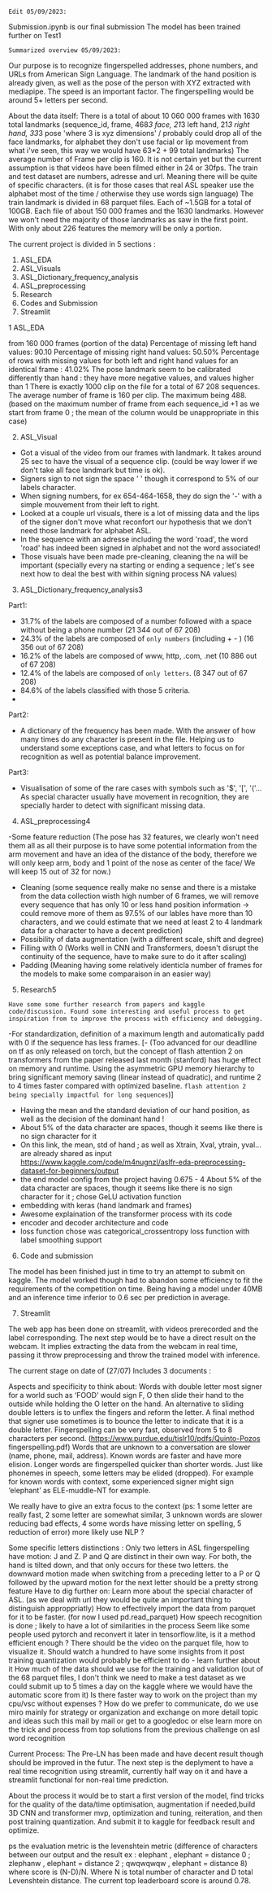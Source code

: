     Edit 05/09/2023: 
Submission.ipynb is our final submission
The model has been trained further on Test1
    
    Summarized overview 05/09/2023: 
    
Our purpose is to recognize fingerspelled addresses, phone numbers, and URLs from American Sign Language. The landmark of the hand position is already given, as well as the pose of the person with XYZ extracted with mediapipe. The speed is an important factor. The fingerspelling would be around 5+ letters per second.

About the data itself: 
There is a total of about 10 060 000 frames with 1630 total landmarks (sequence_id, frame, 468*3 face, 21*3 left hand, 21*3 right hand, 33*3 pose 'where 3 is xyz dimensions' / probably could drop all of the face landmarks, for alphabet they don't use facial or lip movement from what i've seen, this way we would have 63*2 + 99 total landmarks)
The average number of Frame per clip is 160. It is not certain yet but the current assumption is that videos have been filmed either in 24 or 30fps.
The train and test dataset are numbers, adresse and url. Meaning there will be quite of specific characters. (it is for those cases that real ASL speaker use the alphabet most of the time / otherwise they use words sign language)
The train landmark is divided in 68 parquet files. Each of ~1.5GB for a total of 100GB. Each file of about 150 000 frames and the 1630 landmarks. However we won't need the majority of those landmarks as saw in the first point. With only about 226 features the memory will be only a portion.

The current project is divided in 5 sections : 
1. ASL_EDA
2. ASL_Visuals
3. ASL_Dictionary_frequency_analysis
4. ASL_preprocessing
5. Research
6. Codes and Submission
7. Streamlit

1 ASL_EDA

from 160 000 frames (portion of the data)
Percentage of missing left hand values: 90.10
Percentage of missing right hand values: 50.50%
Percentage of rows with missing values for both left and right hand values for an identical frame : 41.02%
The pose landmark seem to be calibrated differently than hand : they have more negative values, and values higher than 1
There is exactly 1000 clip on the file for a total of 67 208 sequences.
The average number of frame is 160 per clip. The maximum being 488. (based on the maximum number of frame from each sequence_id +1 as we start from frame 0 ; the mean of the column would be unappropriate in this case)

2. ASL_Visual

- Got a visual of the video from our frames with landmark. It takes around 25 sec to have the visual of a sequence clip. (could be way lower if we don't take all face landmark but time is ok).
- Signers sign to not sign the space ' ' though it correspond to 5% of our labels character. 
- When signing numbers, for ex 654-464-1658, they do sign the '-' with a simple mouvement from their left to right. 
- Looked at a couple url visuals, there is a lot of missing data and the lips of the signer don't move what reconfort our hypothesis that we don't need those landmark for alphabet ASL. 
- In the sequence with an adresse including the word 'road', the word 'road' has indeed been signed in alphabet and not the word associated!
- Those visuals have been made pre-cleaning, cleaning the na will be important (specially every na starting or ending a sequence ; let's see next how to deal the best with within signing process NA values)

3. ASL_Dictionary_frequency_analysis3

Part1:
- 31.7% of the labels are composed of a number followed with a space without being a phone number (21 344 out of 67 208)
- 24.3% of the labels are composed of ``only numbers`` (including + - )  (16 356 out of 67 208)
- 16.2% of the labels are composed of www, http, .com, .net (10 886 out of 67 208)
- 12.4% of the labels are composed of ``only letters``. (8 347 out of 67 208)
- 84.6% of the labels classified with those 5 criteria.
- 
Part2:
- A dictionary of the frequency has been made. With the answer of how many times do any character is present in the file. Helping us to understand some exceptions case, and what letters to focus on for recognition as well as potential balance improvement.

Part3:
- Visualisation of some of the rare cases with symbols such as '$', '[', '('... As special character usually have movement in recognition, they are specially harder to detect with significant missing data.

4. ASL_preprocessing4
   
-Some feature reduction (The pose has 32 features, we clearly won't need them all as all their purpose is to have some potential information from the arm movement and have an idea of the distance of the body, therefore we will only keep arm, body and 1 point of the nose as center of the face/ We will keep 15 out of 32 for now.)
- Cleaning (some sequence really make no sense and there is a mistake from the data collection wisth high number of 6 frames, we will remove every sequence that has only 10 or less hand position information -> could remove more of them as 97.5% of our lables have more than 10 characters, and we could estimate that we need at least 2 to 4 landmark data for a character to have a decent prediction)
- Possibility of data augmentation (with a different scale, shift and degree)
- Filling with 0 (Works well in CNN and Transformers, doesn't disrupt the continuity of the sequence, have to make sure to do it after scaling)
- Padding (Meaning having some relatively identicla number of frames for the models to make some comparaison in an easier way)
  
5. Research5

`Have some some further research from papers and kaggle code/discussion. Found some interesting and useful process to get inspiration from to improve the process with efficiency and debugging.`

-For standardization, definition of a maximum length and automatically padd with 0 if the sequence has less frames.
[- (Too advanced for our deadlline on tf as only released on torch, but the concept of flash attention 2 on transformers from the paper released last month (stanford) has huge effect on memory and runtime. Using the asymmetric GPU memory hierarchy to bring significant memory saving (linear instead of quadratic), and runtime 2 to 4 times faster compared with optimized baseline. `flash attention 2 being specially impactful for long sequences`)]
- Having the mean and the standard deviation of our hand position, as well as the decision of the dominant hand ! 
- About 5% of the data character are spaces, though it seems like there is no sign character for it
- On this link, the mean, std of hand ; as well as Xtrain, Xval, ytrain, yval... are already shared as input https://www.kaggle.com/code/m4nugnzl/aslfr-eda-preprocessing-dataset-for-beginners/output 
- the end model config from the project having 0.675 - 4 About 5% of the data character are spaces, though it seems like there is no sign character for it ; chose GeLU activation function
- embedding with keras (hand landmark and frames)
- Awesome explaination of the transformer process with its code 
- encoder and decoder architecture and code
- loss function chose was categorical_crossentropy loss function with label smoothing support

6. Code and submission

The model has been finished just in time to try an attempt to submit on kaggle. The model worked though had to abandon some efficiency to fit the requirements of the competition on time. Being having a model under 40MB and an inference time inferior to 0.6 sec per prediction in average. 

7. Streamlit

The web app has been done on streamlit, with videos prerecorded and the label corresponding. The next step would be to have a direct result on the webcam. It implies extracting the data from the webcam in real time, passing it throw preprocessing and throw the trained model with inference. 

The current stage on date of (27/07)
    Includes 3 documents : 

Aspects and specificity to think about: 
Words with double letter
most signer for a world such as ‘FOOD’ would sign F, O then slide their hand to the outside while holding the O letter on the hand.
An alternative to sliding double letters is to unflex the fingers and reform the letter.
A final method that signer use sometimes is to bounce the letter to indicate that it is a double letter.
Fingerspelling can be very fast, observed from 5 to 8 characters per second. (https://www.purdue.edu/tislr10/pdfs/Quinto-Pozos fingerspelling.pdf)
Words that are unknown to a conversation are slower (name, phone, mail, address). Known words are faster and have more elision.
Longer words are fingerspelled quicker than shorter words.
Just like phonemes in speech, some letters may be elided (dropped). For example for known words with context, some experienced signer might sign ‘elephant’ as ELE-muddle-NT for example.

We really have to give an extra focus to the context (ps: 1 some letter are really fast, 2 some letter are somewhat similar, 3 unknown words are slower reducing bad effects, 4 some words have missing letter on spelling, 5 reduction of error) more likely use NLP ?

Some specific letters distinctions :
Only two letters in ASL fingerspelling have motion: J and Z.
P and Q are distinct in their own way. For both, the hand is tilted down, and that only occurs for these two letters. the downward motion made when switching from a preceding letter to a P or Q followed by the upward motion for the next letter should be a pretty strong feature
Have to dig further on: 
Learn more about the special character of ASL. (as we deal with url they would be quite an important thing to distinguish approppriatly)
How to effectively import the data from parquet for it to be faster. (for now I used pd.read_parquet)
How speech recognition is done ; likely to have a lot of similarities in the process 
Seem like some people used pytorch and reconvert it later in tensorflow.lite, is it a method efficient enough ?
There should be the video on the parquet file, how to visualize it. Should watch a hundred to have some insights from it
post training quantization would probably be efficient to do - learn further about it
How much of the data should we use for the training and validation (out of the 68 parquet files, I don't think we need to make a test dataset as we could submit up to 5 times a day on the kaggle where we would have the automatic score from it)
Is there faster way to work on the project than my cpu/vsc without expenses ?
How do we prefer to communicate, do we use miro mainly for strategy or organization and exchange on more detail topic and ideas such this mail by mail or get to a googledoc or else
learn more on the trick and process from top solutions from the previous challenge on asl word recognition


Current Process:
The Pre-LN has been made and have decent result though should be improved in the futur.
The next step is the deplyment to have a real time recognition using streamlit, currently half way on it and have a streamlit functional for non-real time prediction. 

About the process it would be to start a first version of the model, find tricks for the quality of the data/time optimisation, augmentation if needed,build 3D CNN and transformer mvp, optimization and tuning, reiteration, and then post training quantization. And submit it to kaggle for feedback result and optimize.

ps the evaluation metric is the levenshtein metric (difference of characters between our output and the result ex : elephant , elephant = distance 0 ; zlephanw , elephant = distance 2 ; qwqwqwqw , elephant = distance 8) where score is (N-D)/N. Where N is total number of character and D total Levenshtein distance. The current top leaderboard score is around 0.78.
